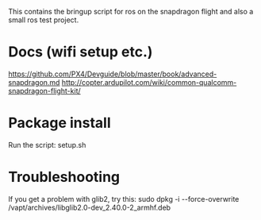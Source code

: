 This contains the bringup script for ros on the snapdragon flight and also a small ros test project.

# Docs (wifi setup etc.)
https://github.com/PX4/Devguide/blob/master/book/advanced-snapdragon.md
http://copter.ardupilot.com/wiki/common-qualcomm-snapdragon-flight-kit/

# Package install
Run the script: setup.sh

# Troubleshooting
If you get a problem with glib2, try this:
	sudo dpkg -i --force-overwrite /vapt/archives/libglib2.0-dev_2.40.0-2_armhf.deb

